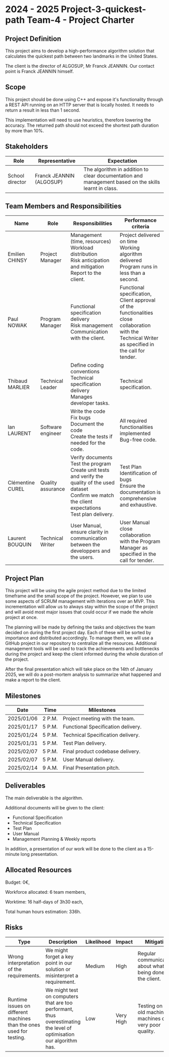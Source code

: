 # 2024 - 2025 Project-3-quickest-path Team-4 - Project Charter

## Project Definition

This project aims to develop a high-performance algorithm solution that calculates the quickest path between two landmarks in the United States.

The client is the director of ALGOSUP, Mr Franck JEANNIN. Our contact point is Franck JEANNIN himself.


## Scope

This project should be done using C++ and expose it's functionality through a REST API running on an HTTP server that is locally hosted. It needs to return a result in less than 1 second.

This implementation will need to use heuristics, therefore lowering the accuracy. The returned path should not exceed the shortest path duration by more than 10%.

## Stakeholders

| Role            | Representative                        | Expectation                                                            |
| --------------- | ------------------------------------- | ----------------------------------------------------------------------                              |
| School director | Franck JEANNIN (ALGOSUP)              | The algorithm in addition to clear documentation and management based on the skills learnt in class. |

## Team Members and Responsibilities

| Name             | Role              | Responsibilities                                                                                                                     | Performance criteria                                                                                                                      |
| ---------------- | ----------------- | ------------------------------------------------------------------------------------------------------------------------------------ | ----------------------------------------------------------------------------------------------------------------------------------------- |
| Emilien CHINSY  | Project Manager   | Management (time, resources)<br>Workload distribution<br>Risk anticipation and mitigation<br>Report to the client.                  | Project delivered on time<br>Working algorithm delivered<br>Program runs in less than a second. |
| Paul NOWAK | Program Manager   |Functional specification delivery<br>Risk management<br>Communication with the client. | Functional specification,<br>Client approval of the functionalities<br>close collaboration with the Technical Writer as specified in the call for tender.                                                           |
| Thibaud MARLIER   | Technical Leader  | Define coding conventions<br>Technical specification delivery<br>Manages developer tasks.              | Technical specification.                                                                                                                   |
| Ian LAURENT  | Software engineer | Write the code<br>Fix bugs<br>Document the code<br>Create the tests if needed for the code.                                         | All required functionalities implemented<br>Bug-free code.                                                                             |
| Clémentine CUREL     | Quality assurance | Verify documents<br>Test the program<br>Create unit tests and verify the quality of the used dataset <br>Confirm we match the client expectations<br>Test plan delivery.                               | Test Plan<br>Identification of bugs<br>Ensure the documentation is comprehensive and exhaustive.                                                      |
| Laurent BOUQUIN   | Technical Writer  |User Manual, ensure clarity in communication between the developpers and the users.                                                                                                                      | User Manual<br> close collaboration with the Program Manager as specified in the call for tender.                                                                                                                                         |

## Project Plan

This project will be using the agile project method due to the limited timeframe and the small scope of the project. However, we plan to use some aspects of SCRUM management with iterations over an MVP. This incrementation will allow us to always stay within the scope of the project and will avoid most major issues that could occur if we made the whole project at once.

The planning will be made by defining the tasks and objectives the team decided on during the first project day. Each of these will be sorted by importance and distributed accordingly. To manage them, we will use a GitHub project in our repository to centralize all the resources. Additional management tools will be used to track the achievements and bottlenecks during the project and keep the client informed during the whole duration of the project.

After the final presentation which will take place on the 14th of January 2025, we will do a post-mortem analysis to summarize what happened and make a report to the client.

## Milestones

| Date       | Time   | Milestones                        |
| ---------- | ------ | --------------------------------- |
| 2025/01/06 | 2 P.M. | Project meeting with the team.     |
| 2025/01/17 | 5 P.M. | Functional Specification delivery. |
| 2025/01/24 | 5 P.M. | Technical Specification delivery.  |
| 2025/01/31 | 5 P.M. | Test Plan delivery.                |
| 2025/02/07 | 5 P.M. | Final product codebase delivery.   |
| 2025/02/07 | 5 P.M. | User Manual delivery.              |
| 2025/02/14 | 9 A.M. | Final Presentation pitch.          |

## Deliverables

The main deliverable is the algorithm.

Additional documents will be given to the client:

- Functional Specification
- Technical Specification
- Test Plan
- User Manual
- Management Planning & Weekly reports

In addition, a presentation of our work will be done to the client as a 15-minute long presentation.

## Allocated Resources

Budget: 0€,

Workforce allocated: 6 team members,

Worktime: 16 half-days of 3h30 each,

Total human hours estimation: 336h.

## Risks

| Type                                                                | Description                                                                                                                | Likelihood | Impact                  | Mitigation                                                     |
| ------------------------------------------------------------------- | -------------------------------------------------------------------------------------------------------------------------- | ---------- | ----------------------- | -------------------------------------------------------------- |
| Wrong interpretation of the requirements.                            | We might forget a key point in our solution or misinterpret a requirement.                                                  | Medium     | High                    | Regular communications about what's being done with the client. |
| Runtime issues on different machines than the ones used for testing. | We might test on computers that are too performant, thus overestimating the level of optimisation our algorithm has.         | Low        | Very High               | Testing on very old machines of machines of very poor quality.  |
